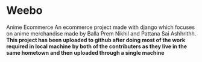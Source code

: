# Weebo
Anime Ecommerce
An ecommerce project made with django which focuses on anime merchandise made by Balla Prem Nikhil and Pattana Sai Ashhrithh.
**This project has been uploaded to github after doing most of the work required in local machine by both of the contributers as they live in the same hometown and then uploaded through a single machine**
